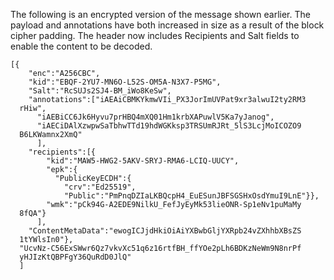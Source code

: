 
The following is an encrypted version of the message shown earlier. 
The payload and annotations have both increased in size as a result
of the block cipher padding. The header now
includes Recipients and Salt fields to enable the content to be decoded.

~~~~
[{
    "enc":"A256CBC",
    "kid":"EBQF-2YU7-MN6O-L52S-OM5A-N3X7-P5MG",
    "Salt":"RcSUJs2SJ4-BM_iWo8KeSw",
    "annotations":["iAEAiCBMKYkmwVIi_PX3JorImUVPat9xr3alwuI2ty2RM3
  rHiw",
      "iAEBiCC6Jk6Hyvu7prHBQ4mXQ01Hm1krbXAPuwlV5Ka7yJanog",
      "iAECiDAlXzwpwSaTbhwTTd19hdWGKksp3TRSUmRJRt_5lS3LcjMoICOZO9
  B6LKWamnx2XmQ"
      ],
    "recipients":[{
        "kid":"MAW5-HWG2-5AKV-SRYJ-RMA6-LCIQ-UUCY",
        "epk":{
          "PublicKeyECDH":{
            "crv":"Ed25519",
            "Public":"PmPnqDZIaLKBQcpH4_EuESunJBFSGSHxOsdYmuI9LnE"}},
        "wmk":"pCk94G-A2EDE9NilkU_FefJyEyMk53lieONR-Sp1eNv1puMaMy
  8fQA"}
      ],
    "ContentMetaData":"ewogICJjdHkiOiAiYXBwbGljYXRpb24vZXhhbXBsZS
  1tYWlsIn0"},
  "UcvNz-C56ExSWwr6Qz7vkvXc51q6z16rtfBH_ffYOe2pLh6BDKzNeWm9N8nrPf
  yHJIzKtQBPFgY36QuRdD0JlQ"
  ]
~~~~

